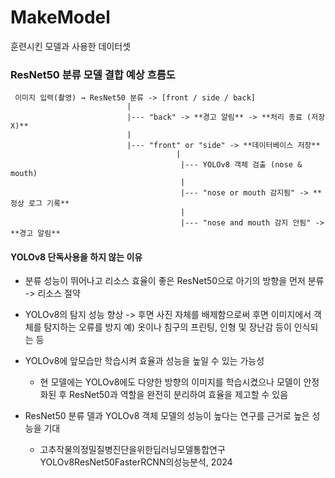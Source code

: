 # MakeModel
훈련시킨 모델과 사용한 데이터셋
### ResNet50 분류 모델 결합 예상 흐름도
```plaintext
 이미지 입력(촬영) → ResNet50 분류 -> [front / side / back] 
                          |
                          |--- "back" -> **경고 알림** -> **처리 종료 (저장 X)** 
                          |
                          |--- "front" or "side" -> **데이터베이스 저장** 
                                     |
                                      |--- YOLOv8 객체 검출 (nose & mouth)
                                      |
                                      |--- "nose or mouth 감지됨" -> **정상 로그 기록** 
                                      |
                                      |--- "nose and mouth 감지 안됨" -> **경고 알림**
``` 
#### YOLOv8 단독사용을 하지 않는 이유

- 분류 성능이 뛰어나고 리소스 효율이 좋은 ResNet50으로 아기의 방향을 먼저 분류
    -> 리소스 절약

- YOLOv8의 탐지 성능 향상
    -> 후면 사진 자체를 배제함으로써 후면 이미지에서 객체를 탐지하는 오류를 방지 
    예) 옷이나 침구의 프린팅, 인형 및 장난감 등이 인식되는 등 

- YOLOv8에 앞모습만 학습시켜 효율과 성능을 높일 수 있는 가능성
    - 현 모델에는 YOLOv8에도 다양한 방향의 이미지를 학습시켰으나 모델이 안정화된 후 ResNet50과 역할을 완전히 분리하여 효율을 제고할 수 있음

- ResNet50 분류 델과 YOLOv8 객체 모델의 성능이 높다는 연구를 근거로 높은 성능을 기대
    - 고추작물의정밀질병진단을위한딥러닝모델통합연구YOLOv8ResNet50FasterRCNN의성능분석, 2024
